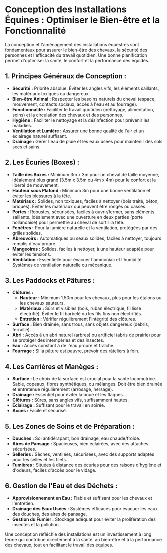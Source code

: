 # Conception des Installations Équines : Optimiser le Bien-être et la Fonctionnalité

La conception et l'aménagement des installations équestres sont fondamentaux pour assurer le bien-être des chevaux, la sécurité des personnes et l'efficacité du travail quotidien. Une bonne planification permet d'optimiser la santé, le confort et la performance des équidés.

## 1. Principes Généraux de Conception :

*   **Sécurité :** Priorité absolue. Éviter les angles vifs, les éléments saillants, les matériaux toxiques ou dangereux.
*   **Bien-être Animal :** Respecter les besoins naturels du cheval (espace, mouvement, contacts sociaux, accès à l'eau et au fourrage).
*   **Fonctionnalité :** Faciliter le travail quotidien (nettoyage, alimentation, soins) et la circulation des chevaux et des personnes.
*   **Hygiène :** Faciliter le nettoyage et la désinfection pour prévenir les maladies.
*   **Ventilation et Lumière :** Assurer une bonne qualité de l'air et un éclairage naturel suffisant.
*   **Drainage :** Gérer l'eau de pluie et les eaux usées pour maintenir des sols secs et sains.

## 2. Les Écuries (Boxes) :

*   **Taille des Boxes :** Minimum 3m x 3m pour un cheval de taille moyenne, idéalement plus grand (3.5m x 3.5m ou 4m x 4m) pour le confort et la liberté de mouvement.
*   **Hauteur sous Plafond :** Minimum 3m pour une bonne ventilation et éviter les blessures à la tête.
*   **Matériaux :** Solides, non toxiques, faciles à nettoyer (bois traité, béton, briques). Éviter les matériaux qui peuvent être rongés ou cassés.
*   **Portes :** Robustes, sécurisées, faciles à ouvrir/fermer, sans éléments saillants. Idéalement avec une ouverture en deux parties (porte hollandaise) pour permettre au cheval de sortir la tête.
*   **Fenêtres :** Pour la lumière naturelle et la ventilation, protégées par des grilles solides.
*   **Abreuvoirs :** Automatiques ou seaux solides, faciles à nettoyer, toujours remplis d'eau propre.
*   **Mangeoires :** Solides, faciles à nettoyer, à une hauteur adaptée pour éviter les tensions.
*   **Ventilation :** Essentielle pour évacuer l'ammoniac et l'humidité. Systèmes de ventilation naturelle ou mécanique.

## 3. Les Paddocks et Pâtures :

*   **Clôtures :**
    *   **Hauteur :** Minimum 1.50m pour les chevaux, plus pour les étalons ou les chevaux sauteurs.
    *   **Matériaux :** Sûrs et visibles (bois, ruban électrique, fil lisse électrifié). Éviter le fil barbelé ou les fils fins non électrifiés.
    *   **Entretien :** Vérifier régulièrement l'intégrité des clôtures.
*   **Surface :** Bien drainée, sans trous, sans objets dangereux (débris, ferraille).
*   **Abri :** Accès à un abri naturel (arbres) ou artificiel (abris de prairie) pour se protéger des intempéries et des insectes.
*   **Eau :** Accès constant à de l'eau propre et fraîche.
*   **Fourrage :** Si la pâture est pauvre, prévoir des râteliers à foin.

## 4. Les Carrières et Manèges :

*   **Surface :** Le choix de la surface est crucial pour la santé locomotrice. Sable, copeaux, fibres synthétiques, ou mélanges. Doit être bien drainée et entretenue régulièrement (arrosage, hersage).
*   **Drainage :** Essentiel pour éviter la boue et les flaques.
*   **Clôtures :** Sûres, sans angles vifs, suffisamment hautes.
*   **Éclairage :** Suffisant pour le travail en soirée.
*   **Accès :** Facile et sécurisé.

## 5. Les Zones de Soins et de Préparation :

*   **Douches :** Sol antidérapant, bon drainage, eau chaude/froide.
*   **Aires de Pansage :** Spacieuses, bien éclairées, avec des attaches sécurisées.
*   **Selleries :** Sèches, ventilées, sécurisées, avec des supports adaptés pour les selles et les filets.
*   **Fumières :** Situées à distance des écuries pour des raisons d'hygiène et d'odeurs, faciles d'accès pour le vidage.

## 6. Gestion de l'Eau et des Déchets :

*   **Approvisionnement en Eau :** Fiable et suffisant pour les chevaux et l'entretien.
*   **Drainage des Eaux Usées :** Systèmes efficaces pour évacuer les eaux des douches, des aires de pansage.
*   **Gestion du Fumier :** Stockage adéquat pour éviter la prolifération des insectes et la pollution.

Une conception réfléchie des installations est un investissement à long terme qui contribue directement à la santé, au bien-être et à la performance des chevaux, tout en facilitant le travail des équipes.
